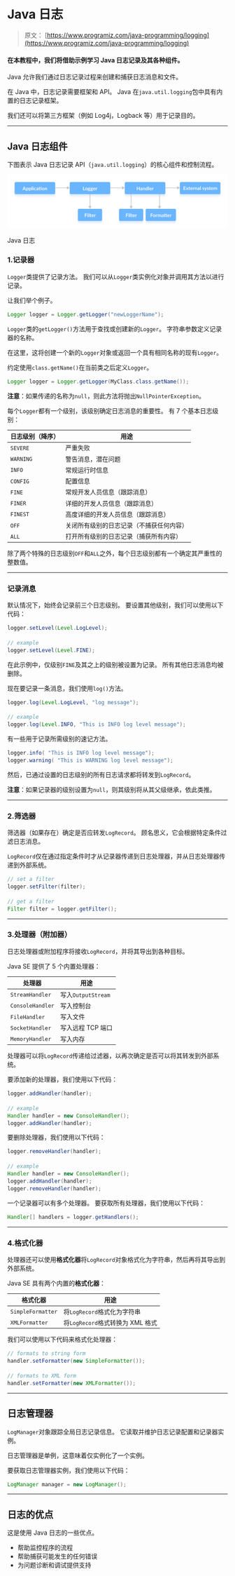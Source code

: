 # Java 日志

> 原文： [https://www.programiz.com/java-programming/logging](https://www.programiz.com/java-programming/logging)

#### 在本教程中，我们将借助示例学习 Java 日志记录及其各种组件。

Java 允许我们通过日志记录过程来创建和捕获日志消息和文件。

在 Java 中，日志记录需要框架和 API。 Java 在`java.util.logging`包中具有内置的日志记录框架。

我们还可以将第三方框架（例如 Log4j，Logback 等）用于记录目的。

* * *

## Java 日志组件

下图表示 Java 日志记录 API（`java.util.logging`）的核心组件和控制流程。

![The flow of control of Java Logging API](img/9cd80e66a62f7c466eb14130b5431c48.png "Java Logging")

Java 日志



### 1.记录器

`Logger`类提供了记录方法。 我们可以从`Logger`类实例化对象并调用其方法以进行记录。

让我们举个例子。

```java
Logger logger = Logger.getLogger("newLoggerName"); 
```

`Logger`类的`getLogger()`方法用于查找或创建新的`Logger`。 字符串参数定义记录器的名称。

在这里，这将创建一个新的`Logger`对象或返回一个具有相同名称的现有`Logger`。

约定使用`class.getName()`在当前类之后定义`Logger`。

```java
Logger logger = Logger.getLogger(MyClass.class.getName()); 
```

**注意**：如果传递的名称为`null`，则此方法将抛出`NullPointerException`。

每个`Logger`都有一个级别，该级别确定日志消息的重要性。 有 7 个基本日志级别：

| 日志级别（降序） | 用途 |
| --- | --- |
| `SEVERE` | 严重失败 |
| `WARNING` | 警告消息，潜在问题 |
| `INFO` | 常规运行时信息 |
| `CONFIG` | 配置信息 |
| `FINE` | 常规开发人员信息（跟踪消息） |
| `FINER` | 详细的开发人员信息（跟踪消息） |
| `FINEST` | 高度详细的开发人员信息（跟踪消息） |
| `OFF` | 关闭所有级别的日志记录（不捕获任何内容） |
| `ALL` | 打开所有级别的日志记录（捕获所有内容） |

除了两个特殊的日志级别`OFF`和`ALL`之外，每个日志级别都有一个确定其严重性的整数值。

* * *

### 记录消息

默认情况下，始终会记录前三个日志级别。 要设置其他级别，我们可以使用以下代码：

```java
logger.setLevel(Level.LogLevel);

// example
logger.setLevel(Level.FINE); 
```

在此示例中，仅级别`FINE`及其之上的级别被设置为记录。 所有其他日志消息均被删除。

现在要记录一条消息，我们使用`log()`方法。

```java
logger.log(Level.LogLevel, "log message");

// example
logger.log(Level.INFO, "This is INFO log level message"); 
```

有一些用于记录所需级别的速记方法。

```java
logger.info( "This is INFO log level message");
logger.warning( "This is WARNING log level message"); 
```

然后，已通过设置的日志级别的所有日志请求都将转发到`LogRecord`。

**注意**：如果记录器的级别设置为`null`，则其级别将从其父级继承，依此类推。

* * *

### 2.筛选器

筛选器（如果存在）确定是否应转发`LogRecord`。 顾名思义，它会根据特定条件过滤日志消息。

`LogRecord`仅在通过指定条件时才从记录器传递到日志处理器，并从日志处理器传递到外部系统。

```java
// set a filter
logger.setFilter(filter);

// get a filter
Filter filter = logger.getFilter(); 
```

* * *

### 3.处理器（附加器）

日志处理器或附加程序将接收`LogRecord`，并将其导出到各种目标。

Java SE 提供了 5 个内置处理器：

| 处理器 | 用途 |
| --- | --- |
| `StreamHandler` | 写入`OutputStream` |
| `ConsoleHandler` | 写入控制台 |
| `FileHandler` | 写入文件 |
| `SocketHandler` | 写入远程 TCP 端口 |
| `MemoryHandler` | 写入内存 |

处理器可以将`LogRecord`传递给过滤器，以再次确定是否可以将其转发到外部系统。

要添加新的处理器，我们使用以下代码：

```java
logger.addHandler(handler);

// example
Handler handler = new ConsoleHandler();
logger.addHandler(handler); 
```

要删除处理器，我们使用以下代码：

```java
logger.removeHandler(handler);

// example
Handler handler = new ConsoleHandler();
logger.addHandler(handler);
logger.removeHandler(handler); 
```

一个记录器可以有多个处理器。 要获取所有处理器，我们使用以下代码：

```java
Handler[] handlers = logger.getHandlers(); 
```

* * *

### 4.格式化器

处理器还可以使用**格式化器**将`LogRecord`对象格式化为字符串，然后再将其导出到外部系统。

Java SE 具有两个内置的**格式化器**：

| 格式化器 | 用途 |
| --- | --- |
| `SimpleFormatter` | 将`LogRecord`格式化为字符串 |
| `XMLFormatter` | 将`LogRecord`格式转换为 XML 格式 |

我们可以使用以下代码来格式化处理器：

```java
// formats to string form
handler.setFormatter(new SimpleFormatter());

// formats to XML form
handler.setFormatter(new XMLFormatter()); 
```

* * *

## 日志管理器

`LogManager`对象跟踪全局日志记录信息。 它读取并维护日志记录配置和记录器实例。

日志管理器是单例，这意味着仅实例化了一个实例。

要获取日志管理器实例，我们使用以下代码：

```java
LogManager manager = new LogManager(); 
```

* * *

## 日志的优点

这是使用 Java 日志的一些优点。

*   帮助监控程序的流程
*   帮助捕获可能发生的任何错误
*   为问题诊断和调试提供支持